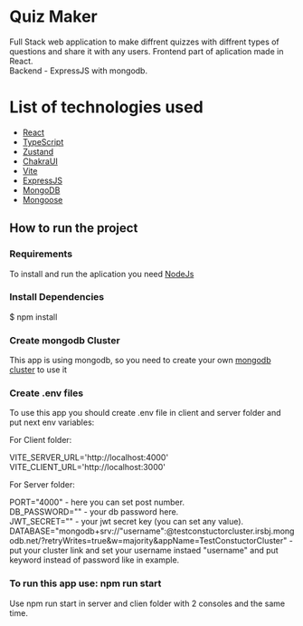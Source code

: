 # Quiz Maker

Full Stack web application to make diffrent quizzes with diffrent types of questions and share it with any users.
Frontend part of aplication made in React. <br />
Backend - ExpressJS with mongodb.

# List of technologies used
- [React](https://react.dev/)
- [TypeScript](https://www.typescriptlang.org/)
- [Zustand]([https://redux-toolkit.js.org/](https://zustand-demo.pmnd.rs/))
- [ChakraUI](https://v2.chakra-ui.com/)
- [Vite](https://vite.dev/)
- [ExpressJS](https://expressjs.com/)
- [MongoDB](https://www.mongodb.com/)
- [Mongoose](https://mongoosejs.com/)

## How to run the project

### Requirements
To install and run the aplication you need [NodeJs](https://nodejs.org/en)

### Install Dependencies
$ npm install

### Create mongodb Cluster
This app is using mongodb, so you need to create your own [mongodb cluster](https://www.mongodb.com/docs/guides/atlas/cluster/) to use it 

### Create .env files
To use this app you should create .env file in client and server folder and put next env variables:

For Client folder:

VITE_SERVER_URL='http://localhost:4000' <br />
VITE_CLIENT_URL='http://localhost:3000' <br />

For Server folder:

PORT="4000" - here you can set post number. <br />
DB_PASSWORD="" - your db password here. <br />
JWT_SECRET="" - your jwt secret key (you can set any value). <br />
DATABASE="mongodb+srv://"username":<PASSWORD>@testconstuctorcluster.irsbj.mongodb.net/?retryWrites=true&w=majority&appName=TestConstuctorCluster" - put your cluster link and set your username instaed "username"  and put  <PASSWORD> keyword instead of password like in example. <br />

###  To run this app use: npm run start
Use npm run start in server and clien folder with 2 consoles and the same time.
